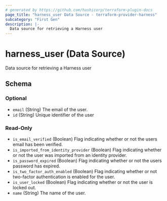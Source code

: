 ```yaml
---
# generated by https://github.com/hashicorp/terraform-plugin-docs
page_title: "harness_user Data Source - terraform-provider-harness"
subcategory: "First Gen"
description: |-
  Data source for retrieving a Harness user
---
```


# harness_user (Data Source)

Data source for retrieving a Harness user



<!-- schema generated by tfplugindocs -->
## Schema

### Optional

- `email` (String) The email of the user.
- `id` (String) Unique identifier of the user

### Read-Only

- `is_email_verified` (Boolean) Flag indicating whether or not the users email has been verified.
- `is_imported_from_identity_provider` (Boolean) Flag indicating whether or not the user was imported from an identity provider.
- `is_password_expired` (Boolean) Flag indicating whether or not the users password has expired.
- `is_two_factor_auth_enabled` (Boolean) Flag indicating whether or not two-factor authentication is enabled for the user.
- `is_user_locked` (Boolean) Flag indicating whether or not the user is locked out.
- `name` (String) The name of the user.



